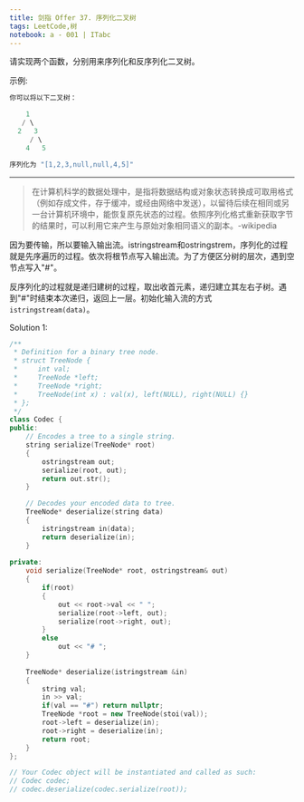 ```yaml
---
title: 剑指 Offer 37. 序列化二叉树
tags: LeetCode,树
notebook: a - 001 | ITabc
---
```


请实现两个函数，分别用来序列化和反序列化二叉树。

示例: 
```cpp
你可以将以下二叉树：

    1
   / \
  2   3
     / \
    4   5

序列化为 "[1,2,3,null,null,4,5]"
```

---

>在计算机科学的数据处理中，是指将数据结构或对象状态转换成可取用格式（例如存成文件，存于缓冲，或经由网络中发送），以留待后续在相同或另一台计算机环境中，能恢复原先状态的过程。依照序列化格式重新获取字节的结果时，可以利用它来产生与原始对象相同语义的副本。-wikipedia

因为要传输，所以要输入输出流。istringstream和ostringstrem，序列化的过程就是先序遍历的过程。依次将根节点写入输出流。为了方便区分树的层次，遇到空节点写入"#"。

反序列化的过程就是递归建树的过程，取出收首元素，递归建立其左右子树。遇到"#"时结束本次递归，返回上一层。初始化输入流的方式`istringstream(data)`。

Solution 1:

```cpp
/**
 * Definition for a binary tree node.
 * struct TreeNode {
 *     int val;
 *     TreeNode *left;
 *     TreeNode *right;
 *     TreeNode(int x) : val(x), left(NULL), right(NULL) {}
 * };
 */
class Codec {
public:
    // Encodes a tree to a single string.
    string serialize(TreeNode* root) 
    {
        ostringstream out;
        serialize(root, out);
        return out.str();
    }

    // Decodes your encoded data to tree.
    TreeNode* deserialize(string data) 
    {
        istringstream in(data);
        return deserialize(in);
    }
    
private:
    void serialize(TreeNode* root, ostringstream& out)
    {
        if(root)
        {
            out << root->val << " ";
            serialize(root->left, out);
            serialize(root->right, out);
        }
        else
            out << "# ";
    }
    
    TreeNode* deserialize(istringstream &in)
    {
        string val;
        in >> val;
        if(val == "#") return nullptr;
        TreeNode *root = new TreeNode(stoi(val));
        root->left = deserialize(in);
        root->right = deserialize(in);
        return root;
    }
};

// Your Codec object will be instantiated and called as such:
// Codec codec;
// codec.deserialize(codec.serialize(root));
```